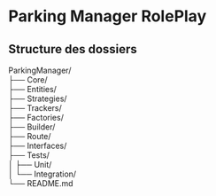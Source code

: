 # Parking Manager RolePlay

## Structure des dossiers

ParkingManager/  
├── Core/  
├── Entities/  
├── Strategies/  
├── Trackers/  
├── Factories/  
├── Builder/  
├── Route/  
├── Interfaces/  
├── Tests/  
│   ├── Unit/  
│   └── Integration/  
└── README.md
